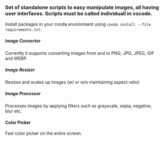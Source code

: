 ### Set of standalone scripts to easy manipulate images, all having user interfaces. Scripts must be called individuall in vscode.

Install packages in your conda environment using `conda install --file requirements.txt`.

##### Image Convertor
Currently it supports converting images from and to PNG, JPG, JPEG, GIF and WEBP. 

##### Image Resizer
Resizes and scales up images (w/ or w/o maintaining aspect ratio)

##### Image Processor
Processes images by applying filters such as grayscale, sepia, negative, blur etc.

#### Color Picker
Fast color picker on the entire screen.